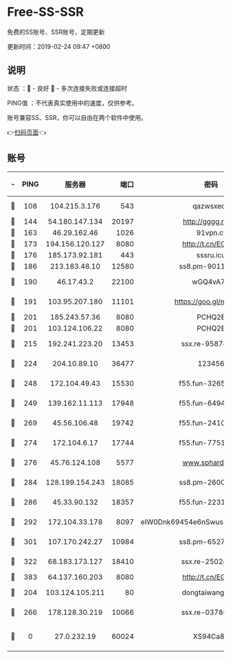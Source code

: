 # Free-SS-SSR

免费的SS账号、SSR账号，定期更新

更新时间：2019-02-24 09:47 +0800

## 说明

状态     ：🙂 - 良好 🙁 - 多次连接失败或连接超时

PING值   ：不代表真实使用中的速度，仅供参考。

账号兼容SS、SSR，你可以自由在两个软件中使用。

👉[扫码页面](https://liesauer.github.io/free-ss-ssr.github.io/)👈

## 账号

|-|PING|服务器|端口|密码|加密方式|区域|
|:----:|:----:|:-----:|-----:|:----:|:----:|:----:|
|🙂|108|104.215.3.176|543|qazwsxedc|aes-256-gcm|JP|
|🙂|144|54.180.147.134|20197|http://gggg.rocks|chacha20|KR|
|🙂|163|46.29.162.46|1026|91vpn.cf|rc4-md5|RU|
|🙂|173|194.156.120.127|8080|http://t.cn/EGJIyrl|rc4-md5|RU|
|🙂|176|185.173.92.181|443|sssru.icu|rc4-md5|RU|
|🙂|186|213.183.48.10|12580|ss8.pm-90110063|rc4-md5|RU|
|🙂|190|46.17.43.2|22100|wGQ4vA7D|aes-256-gcm|RU|
|🙂|191|103.95.207.180|11101|https://goo.gl/m1zu1p|chacha20-ietf|CN|
|🙂|201|185.243.57.36|8080|PCHQ2E|rc4-md5|US|
|🙂|201|103.124.106.22|8080|PCHQ2E|rc4-md5|US|
|🙂|215|192.241.223.20|13453|ssx.re-95874126|aes-256-cfb|US|
|🙂|224|204.10.89.10|36477|123456|aes-256-cfb|US|
|🙂|248|172.104.49.43|15530|f55.fun-32654062|aes-256-cfb|SG|
|🙂|249|139.162.11.113|17948|f55.fun-64941452|aes-256-cfb|SG|
|🙂|269|45.56.106.48|19742|f55.fun-24105973|aes-256-cfb|US|
|🙂|274|172.104.6.17|17744|f55.fun-77515486|aes-256-cfb|US|
|🙂|276|45.76.124.108|5577|www.sphard.com|aes-256-cfb|AU|
|🙂|284|128.199.154.243|18085|ss8.pm-26006115|aes-256-cfb|SG|
|🙂|286|45.33.90.132|18357|f55.fun-22315113|aes-256-cfb|US|
|🙂|292|172.104.33.178|8097|eIW0Dnk69454e6nSwuspv9DmS201tQ0D|aes-256-cfb|SG|
|🙂|301|107.170.242.27|10984|ss8.pm-65278892|aes-256-cfb|US|
|🙂|322|68.183.173.127|18410|ssx.re-25024639|aes-256-cfb|US|
|🙂|383|64.137.160.203|8080|http://t.cn/EGJIyrl|rc4-md5|CA|
|🙂|204|103.124.105.211|80|dongtaiwang.com|aes-256-cfb|US|
|🙂|266|178.128.30.219|10066|ssx.re-03786233|aes-256-cfb|SG|
|🙁|0|27.0.232.19|60024|XS94Ca8K|xchacha20-ietf-poly1305|HK|
